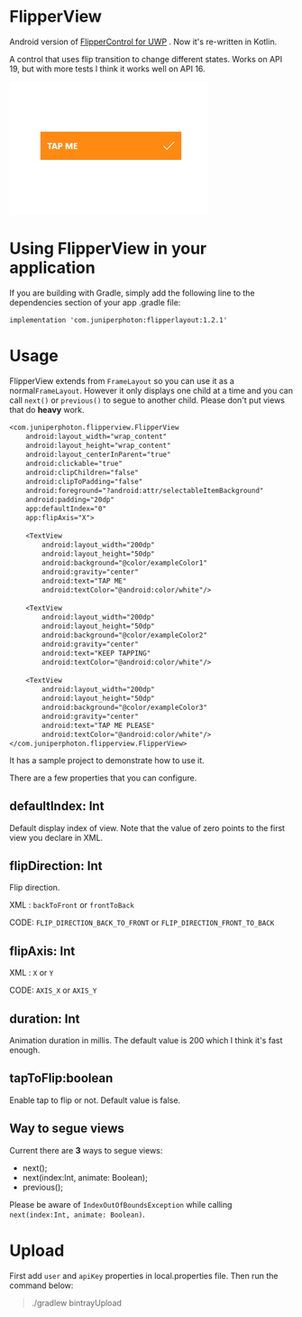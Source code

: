 # FlipperView
Android version of [FlipperControl for UWP](https://github.com/JuniperPhoton/FlipperControl) . Now it's re-written in Kotlin.

A control that uses flip transition to change different states.
Works on API 19, but with more tests I think it works well on API 16.

![](https://github.com/JuniperPhoton/FlipperControl/blob/master/demo.gif)

# Using FlipperView in your application
If you are building with Gradle, simply add the following line to the dependencies section of your app .gradle file:

```
implementation 'com.juniperphoton:flipperlayout:1.2.1'
```

# Usage
FlipperView extends from `FrameLayout` so you can use it as a normal`FrameLayout`. However it only displays one child at a time and you can call `next()` or `previous()` to segue to another child. Please don't put views that do **heavy** work.

    <com.juniperphoton.flipperview.FlipperView
        android:layout_width="wrap_content"
        android:layout_height="wrap_content"
        android:layout_centerInParent="true"
        android:clickable="true"
        android:clipChildren="false"
        android:clipToPadding="false"
        android:foreground="?android:attr/selectableItemBackground"
        android:padding="20dp"
        app:defaultIndex="0"
        app:flipAxis="X">
    
        <TextView
            android:layout_width="200dp"
            android:layout_height="50dp"
            android:background="@color/exampleColor1"
            android:gravity="center"
            android:text="TAP ME"
            android:textColor="@android:color/white"/>
    
        <TextView
            android:layout_width="200dp"
            android:layout_height="50dp"
            android:background="@color/exampleColor2"
            android:gravity="center"
            android:text="KEEP TAPPING"
            android:textColor="@android:color/white"/>
    
        <TextView
            android:layout_width="200dp"
            android:layout_height="50dp"
            android:background="@color/exampleColor3"
            android:gravity="center"
            android:text="TAP ME PLEASE"
            android:textColor="@android:color/white"/>
    </com.juniperphoton.flipperview.FlipperView>

It has a sample project to demonstrate how to use it.

There are a few properties that you can configure.

## defaultIndex: Int
Default display index of view. Note that the value of zero points to the first view you declare in XML.

## flipDirection: Int
Flip direction. 

XML : `backToFront` or `frontToBack`

CODE: `FLIP_DIRECTION_BACK_TO_FRONT` or `FLIP_DIRECTION_FRONT_TO_BACK`

## flipAxis: Int

XML : `X` or `Y`

CODE: `AXIS_X` or `AXIS_Y`

## duration: Int
Animation duration in millis. The default value is 200 which I think it's fast enough.

## tapToFlip:boolean
Enable tap to flip or not. Default value is false.

## Way to segue views

Current there are **3** ways to segue views:

- next();
- next(index:Int, animate: Boolean);
- previous();

Please be aware of `IndexOutOfBoundsException` while calling `next(index:Int, animate: Boolean)`.

# Upload

First add `user` and `apiKey` properties in local.properties file.
Then run the command below:

> ./gradlew bintrayUpload
